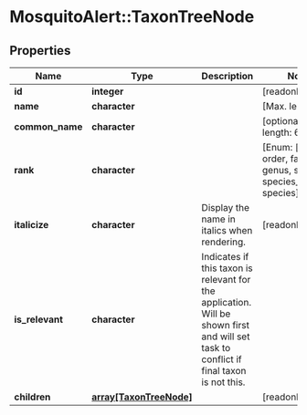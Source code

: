 # MosquitoAlert::TaxonTreeNode


## Properties
Name | Type | Description | Notes
------------ | ------------- | ------------- | -------------
**id** | **integer** |  | [readonly] 
**name** | **character** |  | [Max. length: 32] 
**common_name** | **character** |  | [optional] [Max. length: 64] 
**rank** | **character** |  | [Enum: [class, order, family, genus, subgenus, species_complex, species]] 
**italicize** | **character** | Display the name in italics when rendering. | [readonly] 
**is_relevant** | **character** | Indicates if this taxon is relevant for the application. Will be shown first and will set task to conflict if final taxon is not this. | 
**children** | [**array[TaxonTreeNode]**](TaxonTreeNode.md) |  | [readonly] 


